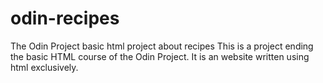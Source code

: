 # odin-recipes
The Odin Project basic html project about recipes
This is a project ending the basic HTML course of the Odin Project.
It is an website written using html exclusively.